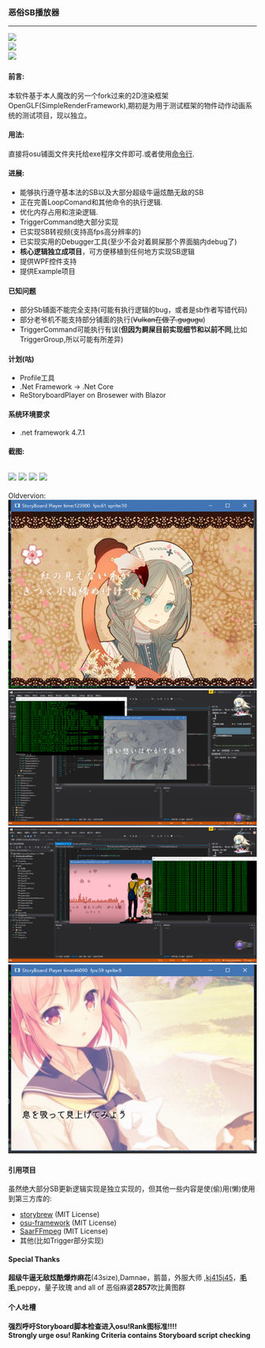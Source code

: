 ### 恶俗SB播放器
---
![](https://img.shields.io/github/v/release/MikiraSora/ReOsuStoryboardPlayer?label=ReOsuStoryboardPlayer)
<br>
![](https://img.shields.io/nuget/v/ReOsuStoryboardPlayer.Core?label=ReOsuStoryboardPlayer.Core)
<br>
![](https://img.shields.io/github/license/MikiraSora/ReOsuStoryboardPlayer)

#### 前言:
本软件基于本人魔改的另一个fork过来的2D渲染框架OpenGLF(SimpleRenderFramework),期初是为用于测试框架的物件动作动画系统的测试项目，现以独立。

#### 用法:
直接将osu铺面文件夹托给exe程序文件即可.或者使用[命令行](https://github.com/MikiraSora/OsuStoryBoardPlayer/wiki/Program-command-options).

#### 进展:
* 能够执行遵守基本法的SB以及大部分超级牛逼炫酷无敌的SB
* 正在完善LoopComand和其他命令的执行逻辑.
* 优化内存占用和渲染逻辑.
* TriggerCommand绝大部分实现
* 已实现SB转视频(支持高fps高分辨率的)
* 已实现实用的Debugger工具(至少不会对着屙屎那个界面脑内debug了)
* **核心逻辑独立成项目**，可方便移植到任何地方实现SB逻辑
* 提供WPF控件支持
* 提供Example项目

#### 已知问题
* 部分Sb铺面不能完全支持(可能有执行逻辑的bug，或者是sb作者写错代码)
* 部分老爷机不能支持部分铺面的执行(~~Vulkan在做了.gugugu~~)
* TriggerCommand可能执行有误(**但因为屙屎目前实现细节和以前不同**,比如TriggerGroup,所以可能有所差异)

#### 计划(咕)
* Profile工具
* .Net Framework -> .Net Core
* ReStoryboardPlayer on Brosewer with Blazor

#### 系统环境要求
* .net framework 4.7.1

#### 截图:
![](https://puu.sh/xku6E/3671305f79.jpg)
![](https://puu.sh/xkueL/72e434a5e7.png)
![](https://puu.sh/xkupr/51c48cc25a.png)
![](https://puu.sh/xkuxm/1bbd847777.png)
------
Oldvervion:
![](https://github.com/MikiraSora/OsuStoryBoardPlayer/blob/master/readme_img/1.png)
![](https://github.com/MikiraSora/OsuStoryBoardPlayer/blob/master/readme_img/2.png)
![](https://github.com/MikiraSora/OsuStoryBoardPlayer/blob/master/readme_img/3.png)
![](https://github.com/MikiraSora/OsuStoryBoardPlayer/blob/master/readme_img/4.png)

#### 引用项目
虽然绝大部分SB更新逻辑实现是独立实现的，但其他一些内容是使(偷)用(懒)使用到第三方库的:
* [storybrew](https://github.com/Damnae/storybrew) (MIT License)
* [osu-framework](https://github.com/ppy/osu-framework) (MIT License)
* [SaarFFmpeg](https://github.com/ibukisaar/SaarFFmpeg) (MIT License)
* 其他(比如Trigger部分实现)


#### Special Thanks
****超级牛逼无敌炫酷爆炸麻花****(43size),Damnae，鹅苗，外服大师 ,[kj415j45](https://github.com/kj415j45)，****[毛毛](https://github.com/KedamaOvO)****,peppy，量子玫瑰 and all of 恶俗麻婆****2857****吹比黄图群

#### 个人吐槽
**强烈呼吁Storyboard脚本检查进入osu!Rank图标准!!!!** <br>
**Strongly urge osu! Ranking Criteria contains Storyboard script checking**
